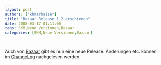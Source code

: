 ```yaml
---
layout: post
authors: ["khmarbaise"]
title: "Bazaar Release 1.2 erschienen"
date: 2008-03-17 01:11:00
tags: SKM,Neue Versionen,Bazaar
categories: [SKM,Neue Versionen,Bazaar]

---
```

Auch von [Bazaar](http://bazaar-vcs.org/ "Bazaar") gibt es nun eine neue Release. 
Änderungen etc. können im [ChangeLog](https://launchpad.net/bzr/1.2/1.2/ "ChangeLog") nachgelesen werden.
